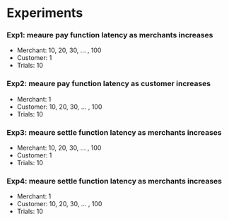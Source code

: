 # Experiments

### Exp1: meaure pay function latency as merchants increases

- Merchant: 10, 20, 30, ... , 100
- Customer: 1
- Trials: 10

### Exp2: meaure pay function latency as customer increases

- Merchant: 1
- Customer: 10, 20, 30, ... , 100
- Trials: 10

### Exp3: meaure settle function latency as merchants increases

- Merchant: 10, 20, 30, ... , 100
- Customer: 1
- Trials: 10

### Exp4: meaure settle function latency as merchants increases

- Merchant: 1
- Customer: 10, 20, 30, ... , 100
- Trials: 10
